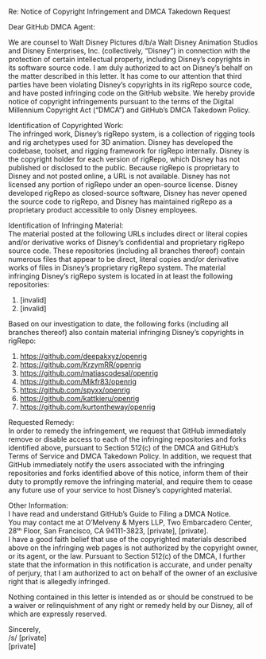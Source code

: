 Re: Notice of Copyright Infringement and DMCA Takedown Request

Dear GitHub DMCA Agent:

We are counsel to Walt Disney Pictures d/b/a Walt Disney Animation Studios and Disney Enterprises, Inc. (collectively, “Disney”) in connection with the protection of certain intellectual property, including Disney’s copyrights in its software source code. I am duly authorized to act on Disney’s behalf on the matter described in this letter. It has come to our attention that third parties have been violating Disney’s copyrights in its rigRepo source code, and have posted infringing code on the GitHub website. We hereby provide notice of copyright infringements pursuant to the terms of the Digital Millennium Copyright Act (“DMCA”) and GitHub’s DMCA Takedown Policy.

Identification of Copyrighted Work:  
The infringed work, Disney’s rigRepo system, is a collection of rigging tools and rig archetypes used for 3D animation. Disney has developed the codebase, toolset, and rigging framework for rigRepo internally. Disney is the copyright holder for each version of rigRepo, which Disney has not published or disclosed to the public. Because rigRepo is proprietary to Disney and not posted online, a URL is not available. Disney has not licensed any portion of rigRepo under an open-source license. Disney developed rigRepo as closed-source software, Disney has never opened the source code to rigRepo, and Disney has maintained rigRepo as a proprietary product accessible to only Disney employees.

Identification of Infringing Material:  
The material posted at the following URLs includes direct or literal copies and/or derivative works of Disney’s confidential and proprietary rigRepo source code. These repositories (including all branches thereof) contain numerous files that appear to be direct, literal copies and/or derivative works of files in Disney’s proprietary rigRepo system. The material infringing Disney’s rigRepo system is located in at least the following repositories:  
1. [invalid]  
2. [invalid]  

Based on our investigation to date, the following forks (including all branches thereof) also contain material infringing Disney’s copyrights in rigRepo:  
1. https://github.com/deepakxyz/openrig  
2. https://github.com/KrzymRR/openrig  
3. https://github.com/matiascodesal/openrig  
4. https://github.com/Mikfr83/openrig  
5. https://github.com/spyxx/openrig  
6. https://github.com/kattkieru/openrig  
7. https://github.com/kurtontheway/openrig  

Requested Remedy:  
In order to remedy the infringement, we request that GitHub immediately remove or disable access to each of the infringing repositories and forks identified above, pursuant to Section 512(c) of the DMCA and GitHub’s Terms of Service and DMCA Takedown Policy. In addition, we request that GitHub immediately notify the users associated with the infringing repositories and forks identified above of this notice, inform them of their duty to promptly remove the infringing material, and require them to cease any future use of your service to host Disney’s copyrighted material.

Other Information:  
I have read and understand GitHub’s Guide to Filing a DMCA Notice.  
You may contact me at O’Melveny & Myers LLP, Two Embarcadero Center, 28ᵗʰ Floor, San Francisco, CA 94111-3823, [private], [private].  
I have a good faith belief that use of the copyrighted materials described above on the infringing web pages is not authorized by the copyright owner, or its agent, or the law. Pursuant to Section 512(c) of the DMCA, I further state that the information in this notification is accurate, and under penalty of perjury, that I am authorized to act on behalf of the owner of an exclusive right that is allegedly infringed.

Nothing contained in this letter is intended as or should be construed to be a waiver or relinquishment of any right or remedy held by our Disney, all of which are expressly reserved.

Sincerely,  
/s/ [private]  
[private]
